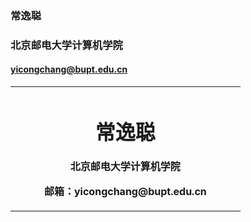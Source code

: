 ###           常逸聪
###   北京邮电大学计算机学院
####  yicongchang@bupt.edu.cn

<table border="0">
  <tr>
    <td width="75%">
      <h1>
        <div align="center">
          常逸聪
        </div>
      </h1>
      <p><b>
        <div align="center">
          北京邮电大学计算机学院
        </div>
      </b></p>
      <p><b>
        <div align="center">
          邮箱：yicongchang@bupt.edu.cn
        </div>
        </b></p>
    </td>
  </tr>
</table>

